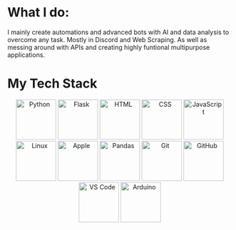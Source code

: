 # **What I do:**

I mainly create automations and advanced bots with AI and data analysis to overcome any task. Mostly in Discord and Web Scraping. As well as messing around with APIs and creating highly funtional multipurpose applications.

# **My Tech Stack**

<p align="center">
  <img src="https://cdn.jsdelivr.net/npm/devicon/icons/python/python-original.svg" alt="Python" width="90" height="90">
  <img src="https://cdn.jsdelivr.net/npm/devicon/icons/flask/flask-original.svg" alt="Flask" width="90" height="90">
  <img src="https://cdn.jsdelivr.net/npm/devicon/icons/html5/html5-original.svg" alt="HTML" width="90" height="90">
  <img src="https://cdn.jsdelivr.net/npm/devicon/icons/css3/css3-original.svg" alt="CSS" width="90" height="90">
  <img src="https://cdn.jsdelivr.net/npm/devicon/icons/javascript/javascript-original.svg" alt="JavaScript" width="90" height="90">
  <img src="https://cdn.jsdelivr.net/npm/devicon/icons/linux/linux-original.svg" alt="Linux" width="90" height="90">
  <img src="https://cdn.jsdelivr.net/npm/devicon/icons/apple/apple-original.svg" alt="Apple" width="90" height="90">
  <img src="https://cdn.jsdelivr.net/npm/devicon/icons/pandas/pandas-original.svg" alt="Pandas" width="90" height="90">
  <img src="https://cdn.jsdelivr.net/npm/devicon/icons/git/git-original.svg" alt="Git" width="90" height="90">
  <img src="https://cdn.jsdelivr.net/npm/devicon/icons/github/github-original.svg" alt="GitHub" width="90" height="90">
  <img src="https://cdn.jsdelivr.net/gh/devicons/devicon/icons/vscode/vscode-original.svg" alt="VS Code" width="90" height="90"/>        
  <img src="https://cdn.jsdelivr.net/npm/devicon/icons/arduino/arduino-original-wordmark.svg" alt="Arduino" width="90" height="90">

  
          

  
</p>

